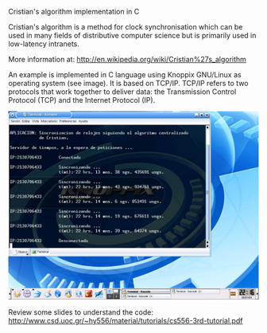 Cristian's algorithm implementation in C

Cristian's algorithm is a method for clock synchronisation which can be used in many fields of distributive computer science but is primarily used in low-latency intranets.

More information at:
http://en.wikipedia.org/wiki/Cristian%27s_algorithm

An example is implemented in C language using Knoppix GNU/Linux as operating system (see image). It is based on TCP/IP. TCP/IP refers to two protocols that work together to deliver data: the Transmission Control Protocol (TCP) and the Internet Protocol (IP).

![Cristian application screenshot](./cristian.jpg)

Review some slides to understand the code:
http://www.csd.uoc.gr/~hy556/material/tutorials/cs556-3rd-tutorial.pdf
